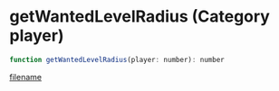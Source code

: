 # getWantedLevelRadius (Category player)

```js
function getWantedLevelRadius(player: number): number
```

[filename](getWantedLevelRadius_m.md ':include')